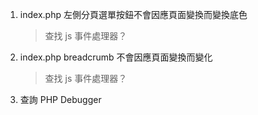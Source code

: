 1. index.php 左側分頁選單按鈕不會因應頁面變換而變換底色
    > 查找 js 事件處理器？
2. index.php breadcrumb 不會因應頁面變換而變化
    > 查找 js 事件處理器？
3. 查詢 PHP Debugger